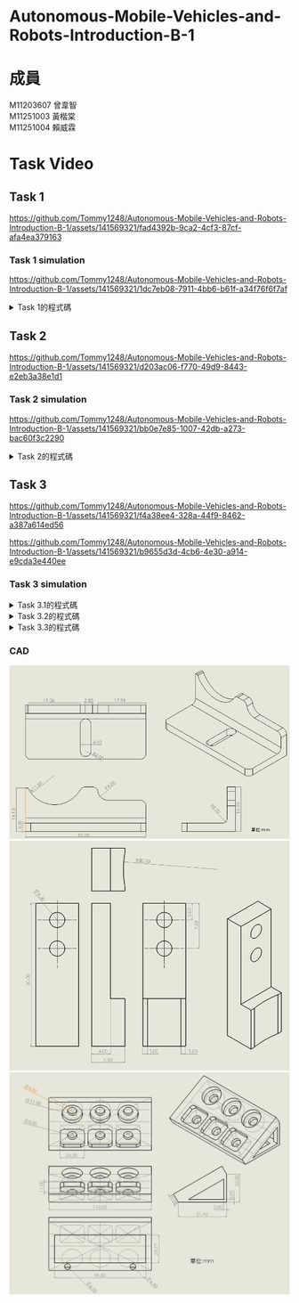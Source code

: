 # Autonomous-Mobile-Vehicles-and-Robots-Introduction-B-1

# 成員
M11203607 曾韋智
<br>
M11251003 黃楷棠
<br>
M11251004 賴威霖




# Task Video
## Task 1
https://github.com/Tommy1248/Autonomous-Mobile-Vehicles-and-Robots-Introduction-B-1/assets/141569321/fad4392b-9ca2-4cf3-87cf-afa4ea379163
### Task 1 simulation
https://github.com/Tommy1248/Autonomous-Mobile-Vehicles-and-Robots-Introduction-B-1/assets/141569321/1dc7eb08-7911-4bb6-b61f-a34f76f6f7af

<details>
<summary>Task 1的程式碼</summary>


  
```
Integer TaskI_Tokens
Integer TaskI_Blocks
Double TaskI_TokenHeight
Double TaskI_BlockHeight
Double TaskI_Tray_interval

Function TaskI
	
    Motor On
    Power High
    Speed 100
    Accel 100, 100
    SpeedS 500
    AccelS 5000
    Tool 1

    TaskI_Tokens = 2
    TaskI_Blocks = 2
    TaskI_TokenHeight = 6.0
    TaskI_BlockHeight = 6.0
    TaskI_Tray_interval = 30.0
    Integer TaskI_TokenID
    Integer TaskI_BlockID
    
    Off 12
    Go Retract_Safe
    
    For TaskI_TokenID = TaskI_Tokens To 0 Step -1
    	TaskI_Pick_Infeed_Token()
    	TaskI_Alignment_Token()
    	TaskI_Place_Tray_Token()

    Next TaskI_TokenID
    
    For TaskI_BlockID = TaskI_Blocks To 0 Step -1
     	TaskI_Pick_Infeed_Block()
     	TaskI_Alignment_Block()
     	TaskI_Place_Tray_Block()

    Next TaskI_BlockID

    Go Retract_Safe
    
Fend

Function TaskI_Pick_Infeed_Token
	'Pick Token from Infeed
	Print "Picking Token from Infeed. Token ID = ", TaskI_Tokens
    Go XY(16, 16, -3, 0, 0, 0) -Z(80) /3 CP
    Move XY(16, 16, -3, 0, 0, 0) -Z((TaskI_Tokens * TaskI_TokenHeight)) /3 CP
    On 12
	Wait .25
	Go XY(16, 16, -3, 0, 0, 0) +X(-10) -Z(80 + (TaskI_Tokens * TaskI_TokenHeight)) /3 CP

Fend
	
Function TaskI_Alignment_Token
	'Alignment Token
	Print "Aligning Token. Token ID = ", TaskI_Tokens
    Go XY(19, 15, -6.3, 0, 0, 0) -Z(20) /2
	Go XY(19, 15, -6.3, 0, 0, 0) /2
	Move XY(19, 15, -6.3, 0, 0, 0) +X(5) /2
	Off 12
	Wait .25
	Move XY(19, 15, -6.3, 0, 0, 0) +Y(-1) +X(5) -Z(5) /2 CP
	Go XY(19, 15, -6.3, 0, 0, 0) +Y(-1) +X(1.5) -Z(5) /2
	Move XY(19, 15, -6.3, 0, 0, 0) +Y(-1) +X(1.5) +Z(1) /2
	On 12
	Wait .25
	Move XY(19, 15, -6.3, 0, 0, 0) +Y(-1) +X(1.5) -Z(20) /2

Fend
	
Function TaskI_Place_Tray_Token
	'Tray Token
	Print "Placing Token in Tray. Tray Position ID = ", TaskI_Tokens
	
    If TaskI_Tokens = 2 Then
    	Go XY(11.95, 26.5, -1, 0, 0, 0) +X(-0.5) +Y(-0.7 + TaskI_Tray_interval * TaskI_Tokens) -Z(20) /4 CP
        Move XY(11.95, 26.5, -1, 0, 0, 0) +X(-0.5) +Y(-0.7 + TaskI_Tray_interval * TaskI_Tokens) /4
        Off 12
        Wait .5
        Go XY(11.95, 26.5, -1, 0, 0, 0) +X(-0.5) +Y(-0.7 + TaskI_Tray_interval * TaskI_Tokens) -Z(80) /4 CP

    ElseIf TaskI_Tokens = 1 Then
        Go XY(11.95, 26.5, -1, 0, 0, 0) +X(-0.25) +Y(TaskI_Tray_interval * TaskI_Tokens - 1.55) -Z(20) /4 CP
        Move XY(11.95, 26.5, -1, 0, 0, 0) +X(-0.25) +Y(TaskI_Tray_interval * TaskI_Tokens - 1.55) /4
        Off 12
        Wait .5
        Go XY(11.95, 26.5, -1, 0, 0, 0) +X(-0.25) +Y(TaskI_Tray_interval * TaskI_Tokens - 1.55) -Z(80) /4 CP

    ElseIf TaskI_Tokens = 0 Then
        Go XY(11.95, 26.5, -1, 0, 0, 0) +X(-0.05) +Y(-2.3) -Z(20) /4 CP
        Move XY(11.95, 26.5, -1, 0, 0, 0) +X(-0.05) +Y(-2.3) /4
        Off 12
        Wait .5
        Go XY(11.95, 26.5, -1, 0, 0, 0) +X(-0.05) +Y(-2.3) -Z(80) /4 CP

    EndIf
    TaskI_Tokens = TaskI_Tokens - 1
	
Fend

Function TaskI_Pick_Infeed_Block
	'Pick Block from Infeed
	Print "Picking Block from Infeed. Block ID = ", TaskI_Blocks
    Go XY(19, 42, -3, 0, 0, 0) -Z(80) /3 CP
    Move XY(19, 42, -3, 0, 0, 0) -Z(1 + (TaskI_Blocks * TaskI_BlockHeight)) /3 CP
    On 12
	Wait .5
	Go XY(19, 42, -3, 0, 0, 0) +X(-10) -Z(80 + (TaskI_Blocks * TaskI_BlockHeight)) /3 CP

Fend

Function TaskI_Alignment_Block
    'Alignment Block
	Print "Aligning Block. Block ID = ", TaskI_Blocks
    Go XY(21, 40, -5.7, 0, 0, 0) -Z(20) /2
	Move XY(21, 40, -5.7, 0, 0, 0) /2
	Move XY(21, 40, -5.7, 0, 0, 0) +X(6.5) /2 CP
	Move XY(21, 40, -5.7, 0, 0, 0) +X(6.5) +Y(7.5) /2 CP
	Off 12
	Wait .25
    Move XY(21, 40, -3.7, 0, 0, 0) +X(6.5) +Y(7.5) -Z(8) /2 CP
	Move XY(21, 40, -3.7, 0, 0, 0) +X(2.5) +Y(1.5) -Z(8) /2 CP
	Go XY(21, 40, -3.7, 0, 0, 0) +X(2.5) +Y(1.5) -Z(2) /2
	On 12
	Wait .5
	Move XY(21, 40, -5.7, 0, 0, 0) +X(0) -Z(20) /2
	
Fend
Function TaskI_Place_Tray_Block
	'Tray Token
	Print "Placing Block in Tray. Tray Position ID = ", TaskI_Blocks
	
    If TaskI_Blocks = 2 Then
    	Go XY(27.95, 26.5, -1, 91, 0, 0) +X(11.7) +Y(-1 + TaskI_Tray_interval * TaskI_Blocks) -Z(20) /4 CP
        Move XY(27.95, 26.5, -1, 91, 0, 0) +X(11.7) +Y(-1 + TaskI_Tray_interval * TaskI_Blocks) /4
        Off 12
        Wait .5
        Go XY(27.95, 26.5, -1, 91, 0, 0) +X(11.7) +Y(-1 + TaskI_Tray_interval * TaskI_Blocks) -Z(80) /4 CP

    ElseIf TaskI_Blocks = 1 Then
        Go XY(27.95, 26.5, -1, 91, 0, 0) +X(12.2) +Y(-1.5 + TaskI_Tray_interval * TaskI_Blocks) -Z(20) /4 CP
        Move XY(27.95, 26.5, -1, 91, 0, 0) +X(12.2) +Y(-1.5 + TaskI_Tray_interval * TaskI_Blocks) /4
        Off 12
        Wait .5
        Go XY(27.95, 26.5, -1, 91, 0, 0) +X(12.2) +Y(-1.5 + TaskI_Tray_interval * TaskI_Blocks) -Z(80) /4 CP

    ElseIf TaskI_Blocks = 0 Then
        Go XY(27.95, 26.5, -1, 91, 0, 0) +X(12.5) +Y(-2) -Z(20) /4 CP
        Move XY(27.95, 26.5, -1, 91, 0, 0) +X(12.5) +Y(-2) /4
        Off 12
        Wait .5
        Go XY(27.95, 26.5, -1, 91, 0, 0) +X(12.5) +Y(-2) -Z(80) /4 CP

    EndIf
    TaskI_Blocks = TaskI_Blocks - 1
	
Fend

```


</details>

## Task 2
https://github.com/Tommy1248/Autonomous-Mobile-Vehicles-and-Robots-Introduction-B-1/assets/141569321/d203ac06-f770-49d9-8443-e2eb3a38e1d1
### Task 2 simulation
https://github.com/Tommy1248/Autonomous-Mobile-Vehicles-and-Robots-Introduction-B-1/assets/141569321/bb0e7e85-1007-42db-a273-bac60f3c2290
<details>
<summary>Task 2的程式碼</summary>
  
```
Integer TaskII_Tokens
Integer TaskII_Blocks
Double TaskII_TokenHeight
Double TaskII_BlockHeight

Function TaskII
	
    Motor On
    Power High
    Speed 100
    Accel 100, 100
    SpeedS 800
    AccelS 8000
    Tool 1

    TaskII_Tokens = 5
    TaskII_Blocks = 5
    TaskII_TokenHeight = 6.0
    TaskII_BlockHeight = 6.0
    Integer TaskII_TokenID
    Integer TaskII_BlockID
    
    Off 12
    Go Retract_Safe
    
    For TaskII_BlockID = TaskII_Blocks To 0 Step -1
     	TaskII_Pick_Infeed_Block()
     	TaskII_put_Block()
     	TaskII_Pick_Infeed_Token()
    	TaskII_put_Token()

    Next TaskII_BlockID

    Go Retract_Safe
    
Fend

Function TaskII_Pick_Infeed_Block
	'Pick Block from Infeed
	Print "Picking Block from Infeed. Block ID = ", TaskII_Blocks
    Go XY(19, 41, -5, 0, 0, 0) -Z(80) /3 CP
    Move XY(19, 41, -5, 0, 0, 0) -Z((TaskII_Blocks * TaskII_BlockHeight)) /3 CP
    On 12
	Wait .5
	Go XY(19, 41, -5, 0, 0, 0) +X(-10) -Z(80 + (TaskII_Blocks * TaskII_BlockHeight)) /3 CP

Fend

Function TaskII_put_Block
    'Put Block
	Print "Put Block. Block ID = ", TaskII_Blocks
    
    If TaskII_Blocks = 5 Then
	    Go XY(21, 40, -6, 0, 0, 0) -Z(20) /2
        Move XY(21, 40, -6, 0, 0, 0) /2
	    Move XY(21, 40, -6, 0, 0, 0) +X(6.5) /2
	    Move XY(21, 40, -6, 0, 0, 0) +X(6.5) +Y(7.5) /2
	    Off 12
	    Wait .25
	    Move XY(21, 40, -6, 0, 0, 0) +X(6.5) +Y(7.5) -Z(8) /2 CP
	    
    ElseIf TaskII_Blocks <> 5 Then
        Go XY(21, 40, -6.5, 0, 0, 0) +X(2.5) +Y(1.5) -Z(5 + (5 - TaskII_Blocks) * TaskII_BlockHeight + (5 - TaskII_Tokens) * TaskII_TokenHeight) /2
	    Off 12
	    Wait .25
	    Move XY(25, 40, -6.5, 0, 0, 0) +X(2.5) +Y(1.5) -Z(20 + (5 - TaskII_Blocks) * TaskII_BlockHeight + (5 - TaskII_Tokens) * TaskII_TokenHeight) /2 CP
    EndIf
	TaskII_Blocks = TaskII_Blocks - 1
	
Fend

Function TaskII_Pick_Infeed_Token
	'Pick Token from Infeed
	Print "Picking Token from Infeed. Token ID = ", TaskII_Tokens
    Go XY(16.5, 15, -3, 0, 0, 0) -Z(80) /3 CP
    Move XY(16.5, 15, -3, 0, 0, 0) -Z(1 + (TaskII_Tokens * TaskII_TokenHeight)) /3 CP
    On 12
	Wait .25
	Go XY(16.5, 15, -3, 0, 0, 0) +X(-3) -Z(80 + (TaskII_Tokens * TaskII_TokenHeight)) /3 CP

Fend
	
Function TaskII_put_Token
	'Put Token
	Print "Put Token. Token ID = ", TaskII_Tokens
    Go XY(21, 40, -6.5, 0, 0, 0) +X(2.5) +Y(1.5) -Z(8 + (4 - TaskII_Blocks) * TaskII_BlockHeight + (5 - TaskII_Tokens) * TaskII_TokenHeight) /2
	Off 12
	Wait .25
	Move XY(21, 40, -6.5, 0, 0, 0) +X(2.5) +Y(1.5) -Z(30 + (4 - TaskII_Blocks) * TaskII_BlockHeight + (5 - TaskII_Tokens) * TaskII_TokenHeight) /2 CP
	TaskII_Tokens = TaskII_Tokens - 1

Fend

```


</details>


## Task 3


https://github.com/Tommy1248/Autonomous-Mobile-Vehicles-and-Robots-Introduction-B-1/assets/141569321/f4a38ee4-328a-44f9-8462-a387a614ed56


https://github.com/Tommy1248/Autonomous-Mobile-Vehicles-and-Robots-Introduction-B-1/assets/141569321/b9655d3d-4cb6-4e30-a914-e9cda3e440ee



### Task 3 simulation


<details>
<summary>Task 3.1的程式碼</summary>

</details>

<details>
<summary>Task 3.2的程式碼</summary>

</details>

<details>
<summary>Task 3.3的程式碼</summary>

</details>

### CAD
<div align = center>
<img src ="https://github.com/Tommy1248/Autonomous-Mobile-Vehicles-and-Robots-Introduction-B-1/blob/main/%E8%A3%BD%E5%85%B7/CAD.jpg">
</div>

<div align = center>
<img src ="https://github.com/Tommy1248/Autonomous-Mobile-Vehicles-and-Robots-Introduction-B-1/blob/main/%E8%A3%BD%E5%85%B7/gripper.jpg">
</div>

<div align = center>
<img src ="https://github.com/Tommy1248/Autonomous-Mobile-Vehicles-and-Robots-Introduction-B-1/blob/main/%E8%A3%BD%E5%85%B7/platform.jpg">
</div>
